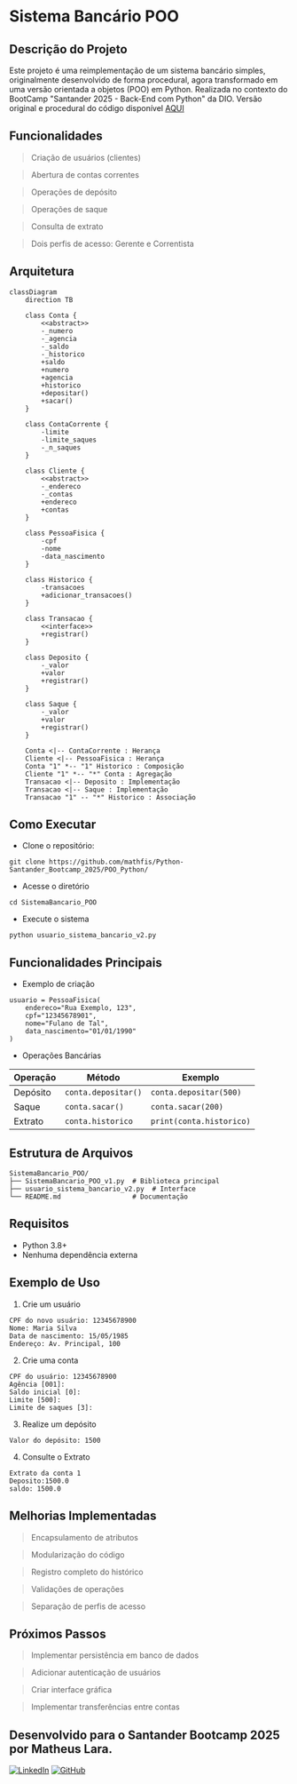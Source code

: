 # Sistema Bancário POO

## Descrição do Projeto

Este projeto é uma reimplementação de um sistema bancário simples, originalmente desenvolvido de forma procedural, agora transformado em uma versão orientada a objetos (POO) em Python. Realizada no contexto do BootCamp "Santander 2025 - Back-End com Python" da DIO. Versão original e procedural do código disponível [AQUI](https://github.com/digitalinnovationone/trilha-python-dio/blob/main/01%20-%20Estrutura%20de%20dados/desafio.py)

## Funcionalidades

> Criação de usuários (clientes)

> Abertura de contas correntes

> Operações de depósito

> Operações de saque

> Consulta de extrato

> Dois perfis de acesso: Gerente e Correntista

## Arquitetura

```mermaid
classDiagram
    direction TB
    
    class Conta {
        <<abstract>>
        -_numero
        -_agencia
        -_saldo
        -_historico
        +saldo
        +numero
        +agencia
        +historico
        +depositar()
        +sacar()
    }
    
    class ContaCorrente {
        -limite
        -limite_saques
        -_n_saques
    }
    
    class Cliente {
        <<abstract>>
        -_endereco
        -_contas
        +endereco
        +contas
    }
    
    class PessoaFisica {
        -cpf
        -nome
        -data_nascimento
    }
    
    class Historico {
        -transacoes
        +adicionar_transacoes()
    }
    
    class Transacao {
        <<interface>>
        +registrar()
    }
    
    class Deposito {
        -_valor
        +valor
        +registrar()
    }
    
    class Saque {
        -_valor
        +valor
        +registrar()
    }
    
    Conta <|-- ContaCorrente : Herança
    Cliente <|-- PessoaFisica : Herança
    Conta "1" *-- "1" Historico : Composição
    Cliente "1" *-- "*" Conta : Agregação
    Transacao <|-- Deposito : Implementação
    Transacao <|-- Saque : Implementação
    Transacao "1" -- "*" Historico : Associação

```
<p></p>

## Como Executar

- Clone o repositório:
```
git clone https://github.com/mathfis/Python-Santander_Bootcamp_2025/POO_Python/
```

- Acesse o diretório
```
cd SistemaBancario_POO
```

- Execute o sistema
```
python usuario_sistema_bancario_v2.py
```

<p></P>

## Funcionalidades Principais
- Exemplo de criação

```
usuario = PessoaFisica(
    endereco="Rua Exemplo, 123",
    cpf="12345678901",
    nome="Fulano de Tal",
    data_nascimento="01/01/1990"
)
```
- Operações Bancárias

| Operação | Método           | Exemplo                     |
|----------|------------------|-----------------------------|
| Depósito | `conta.depositar()` | `conta.depositar(500)`      |
| Saque    | `conta.sacar()`    | `conta.sacar(200)`          |
| Extrato  | `conta.historico`  | `print(conta.historico)`    |

<p></P>

## Estrutura de Arquivos

``` 
SistemaBancario_POO/
├── SistemaBancario_POO_v1.py  # Biblioteca principal
├── usuario_sistema_bancario_v2.py  # Interface
└── README.md                  # Documentação
```
## Requisitos
- Python 3.8+
- Nenhuma dependência externa
<p></P>

## Exemplo de Uso

1) Crie um usuário

```
CPF do novo usuário: 12345678900
Nome: Maria Silva
Data de nascimento: 15/05/1985
Endereço: Av. Principal, 100
```
2) Crie uma conta
```
CPF do usuário: 12345678900
Agência [001]: 
Saldo inicial [0]: 
Limite [500]: 
Limite de saques [3]: 
```
3) Realize um depósito
```
Valor do depósito: 1500
```
4) Consulte o Extrato
```
Extrato da conta 1
Deposito:1500.0
saldo: 1500.0
```
<p></P>

## Melhorias Implementadas

> Encapsulamento de atributos

> Modularização do código

> Registro completo do histórico

> Validações de operações

> Separação de perfis de acesso
<p></P>

## Próximos Passos
> Implementar persistência em banco de dados

> Adicionar autenticação de usuários

> Criar interface gráfica

> Implementar transferências entre contas

<p></p>

## Desenvolvido para o Santander Bootcamp 2025 por Matheus Lara.

[![LinkedIn](https://img.shields.io/badge/LinkedIn-0077B5?style=for-the-badge&logo=linkedin&logoColor=white)](https://www.linkedin.com/in/laramatheus/)
[![GitHub](https://img.shields.io/badge/GitHub-100000?style=for-the-badge&logo=github&logoColor=white)](https://github.com/mathfis)